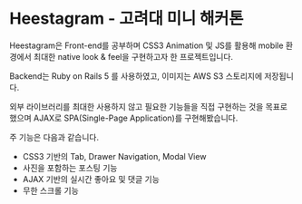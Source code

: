 # Heestagram - 고려대 미니 해커톤

Heestagram은 Front-end를 공부하며 CSS3 Animation 및 JS를 활용해 mobile 환경에서 최대한 native look & feel을 구현하고자 한 프로젝트입니다.

Backend는 Ruby on Rails 5 를 사용하였고, 이미지는 AWS S3 스토리지에 저장됩니다.

외부 라이브러리를 최대한 사용하지 않고 필요한 기능들을 직접 구현하는 것을 목표로 했으며 AJAX로 SPA(Single-Page Application)를 구현해봤습니다.

주 기능은 다음과 같습니다.

- CSS3 기반의 Tab, Drawer Navigation, Modal View
- 사진을 포함하는 포스팅 기능
- AJAX 기반의 실시간 좋아요 및 댓글 기능
- 무한 스크롤 기능
